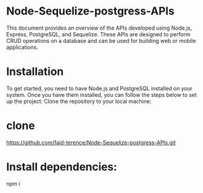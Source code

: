 # Node-Sequelize-postgress-APIs

This document provides an overview of the APIs developed using Node.js, Express, PostgreSQL, and Sequelize. These APIs are designed to perform CRUD operations on a database and can be used for building web or mobile applications.

# Installation
To get started, you need to have Node.js and PostgreSQL installed on your system. Once you have them installed, you can follow the steps below to set up the project:
Clone the repository to your local machine:

# clone
https://github.com/faid-terence/Node-Sequelize-postgress-APIs.git
# Install dependencies:
npm i 
